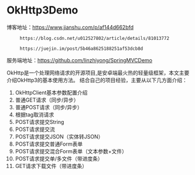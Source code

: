 # OkHttp3Demo
博客地址：https://www.jianshu.com/p/af144d662bfd

         https://blog.csdn.net/u012527802/article/details/81013772

         https://juejin.im/post/5b46a8625188251af53dcb8d

服务端地址：https://github.com/linzhiyong/SpringMVCDemo

OkHttp是一个处理网络请求的开源项目,是安卓端最火热的轻量级框架，本文主要介绍OkHttp3的基本使用方法。
结合自己的项目经验，主要从以下几方面介绍：

1. OkHttpClient基本参数配置介绍
2. 普通GET请求（同步/异步）
3. 普通POST请求（同步/异步）
4. 根据tag取消请求
5. POST请求提交String
6. POST请求提交流
7. POST请求提交JSON（实体转JSON）
8. POST请求提交普通Form表单
9. POST请求提交混合Form表单（文本参数+文件）
10. POST请求提交单/多文件（带进度条）
11. GET请求下载文件（带进度条）

